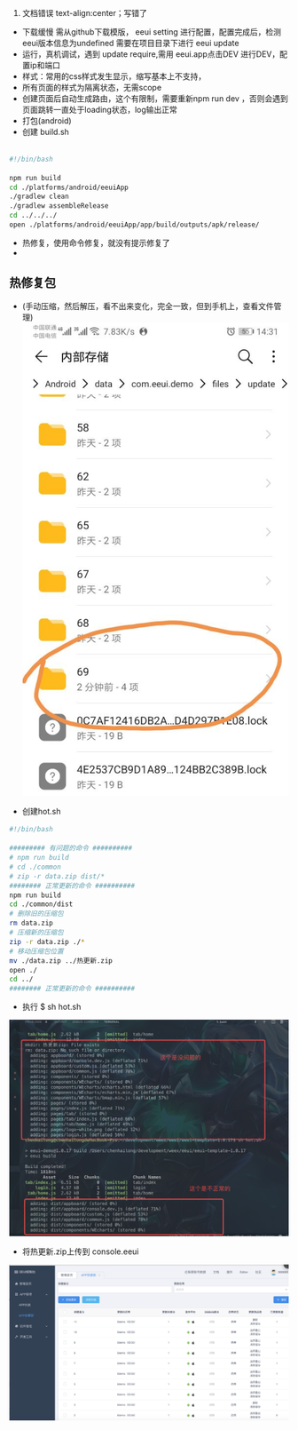 <!--
 * @version: v0.0.1
 * @Author: hailong.chen
 * @Date: 2019-10-06 13:40:31
 * @LastEditors: hailong.chen
 * @LastEditTime: 2019-10-07 16:02:27
 * @Descripttion: 
 -->
1. 文档错误 text-align:center；写错了
- 下载缓慢
  需从github下载模版， eeui setting 进行配置，配置完成后，检测eeui版本信息为undefined  需要在项目目录下进行 eeui update
- 运行，真机调试，遇到 update require,需用 eeui.app点击DEV 进行DEV，配置ip和端口
- 样式：常用的css样式发生显示，缩写基本上不支持，
- 所有页面的样式为隔离状态，无需scope
- 创建页面后自动生成路由，这个有限制，需要重新npm run dev ，否则会遇到页面跳转一直处于loading状态，log输出正常
- 打包(android)
- 创建 build.sh
```bash

#!/bin/bash

npm run build
cd ./platforms/android/eeuiApp
./gradlew clean
./gradlew assembleRelease
cd ../../../
open ./platforms/android/eeuiApp/app/build/outputs/apk/release/

```
- 热修复，使用命令修复，就没有提示修复了
- 
## 热修复包

 * (手动压缩，然后解压，看不出来变化，完全一致，但到手机上，查看文件管理)
![avatar](./imges/hot-mobile-package.jpg)

* 创建hot.sh

```bash
#!/bin/bash

######### 有问题的命令 ##########
# npm run build
# cd ./common
# zip -r data.zip dist/*
######## 正常更新的命令 ##########
npm run build
cd ./common/dist
# 删除旧的压缩包
rm data.zip
# 压缩新的压缩包
zip -r data.zip ./*
# 移动压缩包位置
mv ./data.zip ../热更新.zip
open ./
cd ../
######## 正常更新的命令 ##########
```

* 执行 $ sh hot.sh

![avatar](./imges/hot-zip.png)


* 将热更新.zip上传到 console.eeui




![avatar](./imges/hot-console.eeui.png)


